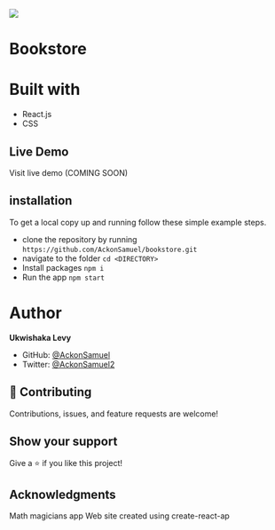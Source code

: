 ![](https://img.shields.io/badge/Microverse-blueviolet)
# Bookstore

# Built with
- React.js
- CSS

## Live Demo
Visit live demo (COMING SOON)

## installation

To get a local copy up and running follow these simple example steps.

- clone the repository by running
``` https://github.com/AckonSamuel/bookstore.git ```
- navigate to the folder
``` cd <DIRECTORY> ```
- Install packages
``` npm i ```
- Run the app
``` npm start ```
# Author
**Ukwishaka Levy**
- GitHub: [@AckonSamuel](https://github.com/AckonSamuel/)
- Twitter: [@AckonSamuel2](https://twitter.com/AckonSamuel2)
## :handshake: Contributing
Contributions, issues, and feature requests are welcome!
## Show your support
Give a :star:️ if you like this project!
## Acknowledgments
Math magicians app
Web site created using create-react-ap